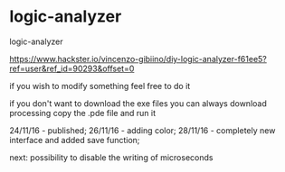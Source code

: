 # logic-analyzer

logic-analyzer

https://www.hackster.io/vincenzo-gibiino/diy-logic-analyzer-f61ee5?ref=user&ref_id=90293&offset=0

if you wish to modify something feel free to do it

if you don't want to download the exe files you can always download processing copy the .pde file and run it

24/11/16 - published;
26/11/16 - adding color;
28/11/16 - completely new interface and added save function;

next:
possibility to disable the writing of microseconds
